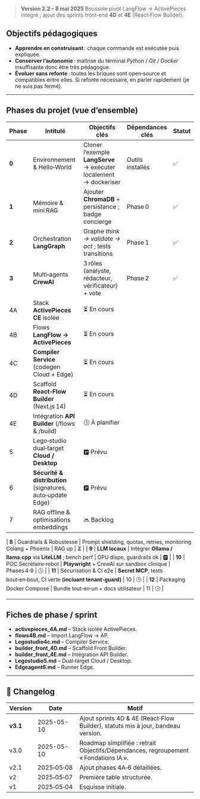 > **Version 2.2 – 8 mai 2025**
> Boussole pivot LangFlow → ActivePieces intégré ; ajout des sprints front‑end **4D** et **4E** (React‑Flow Builder).

## Objectifs pédagogiques

* **Apprendre en construisant** : chaque commande est exécutée puis expliquée.
* **Conserver l’autonomie** : maîtrise du terminal *Python* / *Git* / *Docker* insuffisante donc être très pédagogue.
* **Évoluer sans refonte** : toutes les briques sont open‑source et compatibles entre elles.  Si refonte nécessaire, en parler rapidement (je ne suis pas fermé).

---
## Phases du projet (vue d’ensemble)

| Phase  | Intitulé                             | Objectifs clés                                                                                          | Dépendances clés         | Statut |
| ------ | ------------------------------------ | ------------------------------------------------------------------------------------------------------- | ------------------------ | ------ |
| **0**  | Environnement & Hello‑World          | Cloner l’exemple **LangServe** → exécuter localement → dockeriser                                       | Outils installés         | ✅      |
| **1**  | Mémoire & mini RAG                   | Ajouter **ChromaDB** + persistance ; badge concierge                                                    | Phase 0                  | ✅      |
| **2**  | Orchestration **LangGraph**          | Graphe *think → validate → act* ; tests transitions                                                     | Phase 1                  | ✅      |
| **3**  | Multi‑agents **CrewAI**              | 3 rôles (analyste, rédacteur, vérificateur) + vote                                                      | Phase 2                  | ✅      |
| 4A     | Stack **ActivePieces CE** isolée                           | ⏳ En cours     |
| 4B     | Flows **LangFlow → ActivePieces**                          | ⏳ En cours     |
| 4C     | **Compiler Service** (codegen Cloud + Edge)                | ⏳ En cours     |
| 4D     | Scaffold **React‑Flow Builder** (Next.js 14)               | ⏳ En cours     |
| 4E     | Intégration **API Builder** (/flows & /build)              | 🕓 À planifier |
| 5      | Lego‑studio dual‑target **Cloud / Desktop**                | 🅿️ Prévu      |
| 6      | **Sécurité & distribution** (signatures, auto‑update Edge) | 🅿️ Prévu      |
| 7      | RAG offline & optimisations embeddings           | 🔜 Backlog     |

| **8**  | Guardrails & Robustesse              | Prompt shielding, quotas, retries, monitoring Colang + Phoenix                                          | RAG up                   | ⏳      |
| **9**  | **LLM locaux**                       | Intégrer **Ollama / llama.cpp** via **LiteLLM** ; bench perf                                            | GPU dispo, guardrails ok | 🅿️    |
| **10** | POC Secrétaire‑robot                 | **Playwright** + CrewAI sur sandbox clinique                                                            | Phases 4‑9               | 🕓     |
| **11** | Sécurisation & CI e2e                | **Secret MCP**, tests bout‑en‑bout, CI verte **(incluant tenant‑guard)**                                | 10                       | 🕓     |
| **12** | Packaging Docker Compose             | Bundle tout‑en‑un + docs utilisateur                                                                    | 11                       | 🕓     |

---
## Fiches de phase / sprint

* **activepieces\_4A.md** – Stack isolée ActivePieces.
* **flows4B.md** – Import LangFlow → AP.
* **Legostudio4c.md** – Compiler Service.
* **builder\_front\_4D.md** – Scaffold Front Builder.
* **builder\_front\_4E.md** – Intégration API Builder.
* **Legostudio5.md** – Dual‑target Cloud / Desktop.
* **Edgeagent6.md** – Runner Edge.

---

## 📝 Changelog

| Version  | Date       | Motif                                                                               |
| -------- | ---------- | ----------------------------------------------------------------------------------- |
| **v3.1** | 2025-05-10 | Ajout sprints 4D & 4E (React‑Flow Builder), statuts mis à jour, bandeau version.    |
| v3.0     | 2025-05-10 | Roadmap simplifiée : retrait Objectifs/Dépendances, regroupement « Fondations IA ». |
| v2.1     | 2025‑05‑08 | Ajout phases 4A‑6 détaillées.                                                       |
| v2       | 2025‑05‑07 | Première table structurée.                                                          |
| v1       | 2025‑05‑04 | Esquisse initiale.                                                                  |
